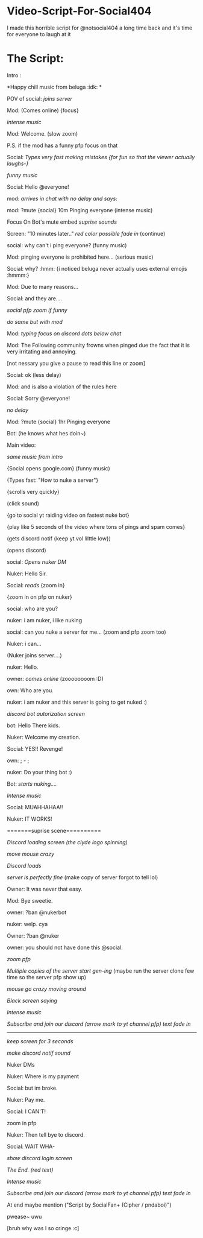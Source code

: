 # Video-Script-For-Social404
I made this horrible script for @notsocial404 a long time back and it's time for everyone to laugh at it
<br>

# The Script:

Intro : 

*Happy chill music from beluga :idk: *

POV of social: *joins server* 

Mod: (Comes online) {focus}

*intense music*

Mod: Welcome. (slow zoom)

P.S. if the mod has a funny pfp focus on that

Social: *Types very fast making mistakes {for fun so that the viewer actually laughs-}*

*funny music*

Social: Hello @everyone!

mod: *arrives in chat with no delay and says:*

mod: ?mute {social} 10m Pinging everyone (intense music)

Focus On Bot's mute embed *suprise sounds*

Screen: "10 minutes later.." *red color* *possible fade in* (continue)

social: why can't i ping everyone? (funny music)
 
Mod: pinging everyone is prohibited here... (serious music)

Social: why? :hmm: {i noticed beluga never actually uses external emojis :hmmm:}

Mod: Due to many reasons...

Social: and they are....

*social pfp zoom if funny*

*do same but with mod*

Mod: *typing* *focus on discord dots below chat*

Mod: The Following community frowns when pinged due the fact that it is very irritating and annoying.

[not nessary you give a pause to read this line or zoom]

Social: ok (less delay)

Mod: and is also a violation of the rules here

Social: Sorry @everyone!

*no delay*

Mod: ?mute {social} 1hr Pinging everyone

Bot: (he knows what hes doin~)

Main video:

*same music from intro*

{Social opens google.com} (funny music)

{Types fast: "How to nuke a server"}

{scrolls very quickly}

(click sound)

{go to social yt raiding video on fastest nuke bot}

{play like 5 seconds of the video where tons of pings and spam comes}

(gets discord notif {keep yt vol lilttle low})

(opens discord)

social: *Opens nuker DM*

Nuker: Hello Sir.

Social: *reads* {zoom in}

{zoom in on pfp on nuker}

social: who are you?

nuker: i am nuker, i like nuking

social: can you nuke a server for me... (zoom and pfp zoom too)

Nuker: i can...

(Nuker joins server....)

nuker: Hello.

owner: *comes online* (zoooooooom :D)

own: Who are you.

nuker: i am nuker and this server is going to get nuked :)

*discord bot autorization screen*

bot: Hello There kids.

Nuker: Welcome my creation.

Social: YES!! Revenge!

own: ; - ;

nuker: Do your thing bot :)

Bot: *starts nuking....*

*Intense music*

Social: MUAHHAHAA!!

Nuker: IT WORKS!

=======suprise scene==========

*Discord loading screen (the clyde logo spinning)*

*move mouse crazy*

*Discord loads*

*server is perfectly fine* (make copy of server forgot to tell lol)

Owner: It was never that easy.

Mod: Bye sweetie.

owner: ?ban @nukerbot

nuker: welp. cya

Owner: ?ban @nuker

owner: you should not have done this @social.

*zoom pfp*

*Multiple copies of the server start gen-ing* (maybe run the server clone few time so the server pfp show up)

*mouse go crazy moving around*

*Black screen saying*

*Intense music*

*Subscribe and join our discord (arrow mark to yt channel pfp)* *text fade in*

---------------------------------------------------------------------------------

*keep screen for 3 seconds*

*make discord notif sound*

Nuker DMs

Nuker: Where is my payment

Social: but im broke.

Nuker: Pay me.

Social: I CAN'T!

zoom in pfp

Nuker: Then tell bye to discord.

Social: WAIT WHA-

*show discord login screen*

*The End. (red text)*

*Intense music*

*Subscribe and join our discord (arrow mark to yt channel pfp)* *text fade in*

At end maybe mention ("Script by SocialFan+ (Cipher / pndaboi)") 

pwease~ uwu

[bruh why was I so cringe :c]
